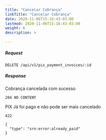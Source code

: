 ```yaml
---
title: "Cancelar Cobrança"
linkTitle: "Cancelar Cobrança"
date: 2020-11-06T15:16:43-03:00
lastmod: 2020-11-06T15:16:43-03:00
weight: 6
description: >
  
---
```


##### **Request**
```http request
DELETE /api/v1/pix_payment_invoices/:id
```

##### **Response**
Cobrança cancelada com sucesso
```text
204 NO CONTENT
```

PIX Já foi pago e não pode ser mais cancelado
```text
422

{
  "type": "srn:error:already_paid"
}
```